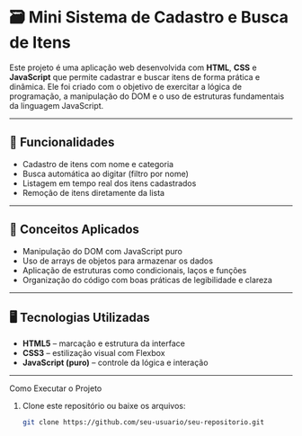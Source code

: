 # 🗃️ Mini Sistema de Cadastro e Busca de Itens

Este projeto é uma aplicação web desenvolvida com **HTML**, **CSS** e **JavaScript** que permite cadastrar e buscar itens de forma prática e dinâmica.
Ele foi criado com o objetivo de exercitar a lógica de programação, a manipulação do DOM e o uso de estruturas fundamentais da linguagem JavaScript.

---

## 🎯 Funcionalidades

-  Cadastro de itens com nome e categoria
-  Busca automática ao digitar (filtro por nome)
-  Listagem em tempo real dos itens cadastrados
-  Remoção de itens diretamente da lista

---

## 🧠 Conceitos Aplicados

- Manipulação do DOM com JavaScript puro
- Uso de arrays de objetos para armazenar os dados
- Aplicação de estruturas como condicionais, laços e funções
- Organização do código com boas práticas de legibilidade e clareza

---

## 🖥️ Tecnologias Utilizadas

- **HTML5** – marcação e estrutura da interface
- **CSS3** – estilização visual com Flexbox
- **JavaScript (puro)** – controle da lógica e interação

---

 Como Executar o Projeto

1. Clone este repositório ou baixe os arquivos:
   ```bash
   git clone https://github.com/seu-usuario/seu-repositorio.git

